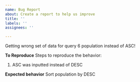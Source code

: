 ```yaml
---
name: Bug Report
about: Create a report to help us improve
title: ''
labels: ''
assignees: ''

---
```


Getting wrong set of data for query 6 population instead of ASC!

**To Reproduce**
Steps to reproduce the behavior:
1. ASC was inputted instead of DESC

**Expected behavior**
Sort population by DESC
